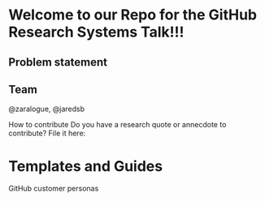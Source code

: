 # Welcome to our Repo for the GitHub Research Systems Talk!!!

## Problem statement
<add a description> 


## Team 
@zaralogue, @jaredsb

How to contribute
Do you have a research quote or annecdote to contribute? File it here: 

# Templates and Guides
GitHub customer personas
